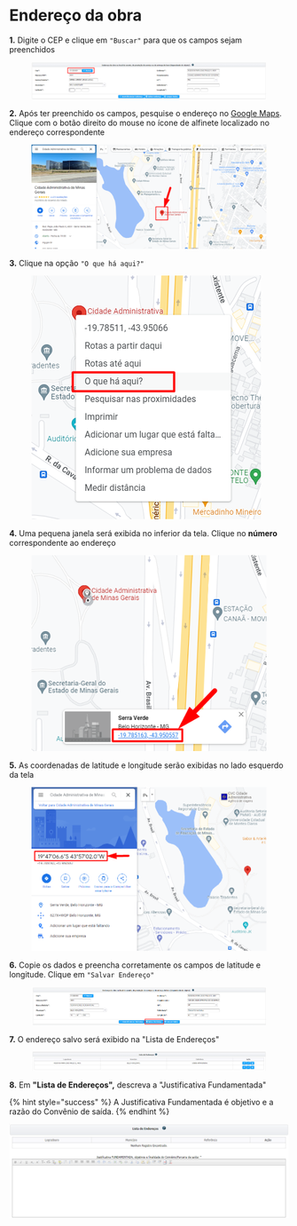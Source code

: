 # Endereço da obra

**1.** Digite o CEP e clique em `"Buscar"` para que os campos sejam preenchidos

<figure><img src="../../../../.gitbook/assets/image (199).png" alt=""><figcaption></figcaption></figure>

**2.** Após ter preenchido os campos, pesquise o endereço no [Google Maps](https://www.google.com.br/maps). Clique com o botão direito do mouse no ícone de alfinete localizado no endereço correspondente

<figure><img src="../../../../.gitbook/assets/image (287).png" alt=""><figcaption></figcaption></figure>

**3.** Clique na opção `"O que há aqui?"`

<figure><img src="../../../../.gitbook/assets/image (283).png" alt=""><figcaption></figcaption></figure>

**4.** Uma pequena janela será exibida no inferior da tela. Clique no **número** correspondente ao endereço

<figure><img src="../../../../.gitbook/assets/image (241).png" alt=""><figcaption></figcaption></figure>

**5.** As coordenadas de latitude e longitude serão exibidas no lado esquerdo da tela

<figure><img src="../../../../.gitbook/assets/image (277).png" alt=""><figcaption></figcaption></figure>

**6.** Copie os dados e preencha corretamente os campos de latitude e longitude. Clique em `"Salvar Endereço"`

<figure><img src="../../../../.gitbook/assets/image (249).png" alt=""><figcaption></figcaption></figure>

**7.** O endereço salvo será exibido na "Lista de Endereços"

<figure><img src="../../../../.gitbook/assets/image (233).png" alt=""><figcaption></figcaption></figure>

**8.** Em **"Lista de Endereços",** descreva a "Justificativa Fundamentada"&#x20;

{% hint style="success" %}
A Justificativa Fundamentada é objetivo e a razão do Convênio de saída.
{% endhint %}

![](<../../../../.gitbook/assets/image (146).png>)
